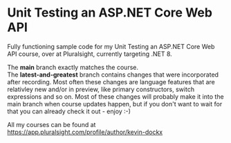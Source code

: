 # Unit Testing an ASP.NET Core Web API 
Fully functioning sample code for my Unit Testing an ASP.NET Core Web API course, over at Pluralsight, currently targeting .NET 8.

The **main** branch exactly matches the course.  
The **latest-and-greatest** branch contains changes that were incorporated after recording. Most often these changes are language features that are relativley new and/or in preview, like primary constructors, switch expressions and so on. Most of these changes will probably make it into the main branch when course updates happen, but if you don't want to wait for that you can already check it out - enjoy :-)

All my courses can be found at https://app.pluralsight.com/profile/author/kevin-dockx
